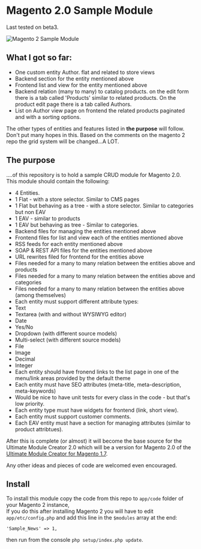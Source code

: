 Magento 2.0 Sample Module
====================

Last tested on beta3.


![Magento 2 Sample Module](http://i.imgur.com/Ma6v2gs.jpg)

What I got so far:
----------

 - One custom entity Author. flat and related to store views
 - Backend section for the entity mentioned above
 - Frontend list and view for the entity mentioned above
 - Backend relation (many to many) to catalog products. on the edit form there is a tab called 'Products' similar to related products. On the product edit page there is a tab called Authors. 
 - List on Author view page on frontend the related products paginated and with a sorting options.


The other types of entities and features listed in **the purpose** will follow.  
Don't put many hopes in this. Based on the comments on the magento 2 repo the grid system will be changed...A LOT.  

The purpose 
----------

....of this repository is to hold a sample CRUD module for Magento 2.0.  
This module should contain the following: 

 * 4 Entities. 
  * 1 Flat - with a store selector. Similar to CMS pages
  * 1 Flat but behaving as a tree - with a store selector. Similar to categories but non EAV
  * 1 EAV - similar to products
  * 1 EAV but behaving as tree - Similar to categories.
 * Backend files for managing the entities mentioned above
 * Frontend files for list and view each of the entities mentioned above
 * RSS feeds for each entity mentioned above
 * SOAP & REST API files for the entities mentioned above
 * URL rewrites filed for frontend for the entities above
 * Files needed for a many to many relation between the entities above and products
 * Files needed for a many to many relation between the entities above and categories
 * Files needed for a many to many relation between the entities above (among themselves)
 * Each entity must support different attribute types:
  * Text
  * Textarea (with and without WYSIWYG editor)
  * Date
  * Yes/No
  * Dropdown (with different source models)
  * Multi-select (with different source models)
  * File
  * Image
  * Decimal
  * Integer
 * Each entity should have fronend links to the list page in one of the menu/link areas provided by the default theme
 * Each entity must have SEO attributes (meta-title, meta-description, meta-keywords)
 * Would be nice to have unit tests for every class in the code - but that's low priority.
 * Each entity type must have widgets for frontend (link, short view).
 * Each entity must support customer comments.
 * Each EAV entity must have a section for managing attributes (similar to product attribtues).
 
After this is complete (or almost) it will become the base source for the Ultimate Module Creator 2.0 which will be a version for Magento 2.0 of the [Ultimate Module Creator for Magento 1.7](https://github.com/tzyganu/UMC1.9). 

Any other ideas and pieces of code are welcomed even encouraged.

Install
-----

To install this module copy the code from this repo to `app/code` folder of your Magento 2 instance,  
If you do this after installing Magento 2 you will have to edit `app/etc/config.php` and add this line in the  `$modules` array at the end:

    'Sample_News' => 1, 
	
then run from the console `php setup/index.php update`.
 

